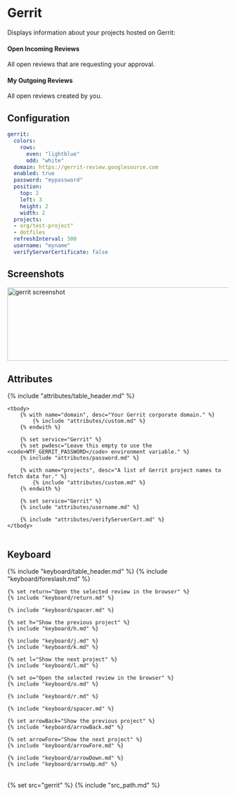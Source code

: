 # Gerrit

Displays information about your projects hosted on Gerrit:

#### Open Incoming Reviews

All open reviews that are requesting your approval.

#### My Outgoing Reviews

All open reviews created by you.

## Configuration

```yaml
gerrit:
  colors:
    rows:
      even: "lightblue"
      odd: "white"
  domain: https://gerrit-review.googlesource.com
  enabled: true
  password: "mypassword"
  position:
    top: 2
    left: 3
    height: 2
    width: 2
  projects:
  - org/test-project"
  - dotfiles
  refreshInterval: 300
  username: "myname"
  verifyServerCertificate: false
```

## Screenshots

<img class="screenshot" src="/assets/modules/gerrit.png" width="640" height="167" alt="gerrit screenshot" />

## Attributes

<table>
    {% include "attributes/table_header.md" %}

    <tbody>
        {% with name="domain", desc="Your Gerrit corporate domain." %}
            {% include "attributes/custom.md" %}
        {% endwith %}

        {% set service="Gerrit" %}
        {% set pwdesc="Leave this empty to use the <code>WTF_GERRIT_PASSWORD</code> environment variable." %}
        {% include "attributes/password.md" %}

        {% with name="projects", desc="A list of Gerrit project names to fetch data for." %}
            {% include "attributes/custom.md" %}
        {% endwith %}

        {% set service="Gerrit" %}
        {% include "attributes/username.md" %}

        {% include "attributes/verifyServerCert.md" %}
    </tbody>
</table>

## Keyboard

<table>
  {% include "keyboard/table_header.md" %}

  <tbody>
    {% include "keyboard/foreslash.md" %}

    {% set return="Open the selected review in the browser" %}
    {% include "keyboard/return.md" %}

    {% include "keyboard/spacer.md" %}

    {% set h="Show the previous project" %}
    {% include "keyboard/h.md" %}

    {% include "keyboard/j.md" %}
    {% include "keyboard/k.md" %}

    {% set l="Show the next project" %}
    {% include "keyboard/l.md" %}

    {% set o="Open the selected review in the browser" %}
    {% include "keyboard/o.md" %}

    {% include "keyboard/r.md" %}

    {% include "keyboard/spacer.md" %}

    {% set arrowBack="Show the previous project" %}
    {% include "keyboard/arrowBack.md" %}

    {% set arrowFore="Show the next project" %}
    {% include "keyboard/arrowFore.md" %}

    {% include "keyboard/arrowDown.md" %}
    {% include "keyboard/arrowUp.md" %}
  </tbody>
</table>

{% set src="gerrit" %}
{% include "src_path.md" %}
